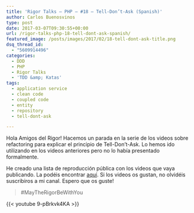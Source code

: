 ```yaml
---
title: 'Rigor Talks – PHP – #18 – Tell-Don’t-Ask (Spanish)'
author: Carlos Buenosvinos
type: post
date: 2017-03-07T09:30:55+00:00
url: /rigor-talks-php-18-tell-dont-ask-spanish/
featured_image: /posts/images/2017/02/18-tell-dont-ask-title.png
dsq_thread_id:
  - "5609914496"
categories:
  - DDD
  - PHP
  - Rigor Talks
  - 'TDD &amp; Katas'
tags:
  - application service
  - clean code
  - coupled code
  - entity
  - repository
  - tell-dont-ask

---
```

Hola Amigos del Rigor! Hacemos un parada en la serie de los videos sobre refactoring para explicar el principio de Tell-Don&#8217;t-Ask. Lo hemos ido utilizando en los videos anteriores pero no lo había presentado formalmente.

He creado una lista de reproducción pública con los videos que vaya publicando. La podéis encontrar <a href="https://www.youtube.com/playlist?list=PLfgj7DYkKH3Cd8bdu5SIHGYXh_bPV2idP" target="_blank">aquí</a>. Si los videos os gustan, no olvidéis suscribiros a mi canal. Espero que os guste!

> #MayTheRigorBeWithYou

<!--more-->

{{< youtube 9-pBrkvk4KA >}}